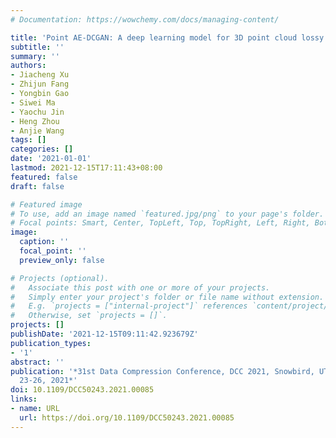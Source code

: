 ```yaml
---
# Documentation: https://wowchemy.com/docs/managing-content/

title: 'Point AE-DCGAN: A deep learning model for 3D point cloud lossy geometry compression'
subtitle: ''
summary: ''
authors:
- Jiacheng Xu
- Zhijun Fang
- Yongbin Gao
- Siwei Ma
- Yaochu Jin
- Heng Zhou
- Anjie Wang
tags: []
categories: []
date: '2021-01-01'
lastmod: 2021-12-15T17:11:43+08:00
featured: false
draft: false

# Featured image
# To use, add an image named `featured.jpg/png` to your page's folder.
# Focal points: Smart, Center, TopLeft, Top, TopRight, Left, Right, BottomLeft, Bottom, BottomRight.
image:
  caption: ''
  focal_point: ''
  preview_only: false

# Projects (optional).
#   Associate this post with one or more of your projects.
#   Simply enter your project's folder or file name without extension.
#   E.g. `projects = ["internal-project"]` references `content/project/deep-learning/index.md`.
#   Otherwise, set `projects = []`.
projects: []
publishDate: '2021-12-15T09:11:42.923679Z'
publication_types:
- '1'
abstract: ''
publication: '*31st Data Compression Conference, DCC 2021, Snowbird, UT, USA, March
  23-26, 2021*'
doi: 10.1109/DCC50243.2021.00085
links:
- name: URL
  url: https://doi.org/10.1109/DCC50243.2021.00085
---
```

